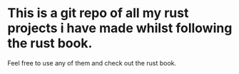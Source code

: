 # This is a git repo of all my rust projects i have made whilst following the rust book.
Feel free to use any of them and check out the rust book.
